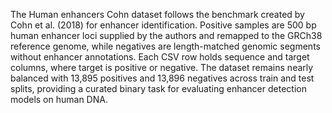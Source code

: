 The Human enhancers Cohn dataset follows the benchmark created by Cohn et al. (2018) for enhancer identification. Positive samples are 500 bp human enhancer loci supplied by the authors and remapped to the GRCh38 reference genome, while negatives are length-matched genomic segments without enhancer annotations. Each CSV row holds sequence and target columns, where target is positive or negative. The dataset remains nearly balanced with 13,895 positives and 13,896 negatives across train and test splits, providing a curated binary task for evaluating enhancer detection models on human DNA.
